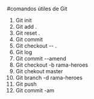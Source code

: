 #comandos útiles de Git

1. Git init
2. Git add .
3. Git reset .
4. Git commit
5. Git checkout -- .
6. Git log
7. Git commit --amend
8. Git checkout -b rama-heroes
9. Git chekout master
10. Git branch -d rama-heroes
11. Git push
12. Git commit -am